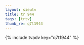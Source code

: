 ```yaml
--- 
layout: sieutv
title: tr 944
tags: [trtv]
thumb_re: q7t1944
---
```

{% include tvadv key="q7t1944" %} 
